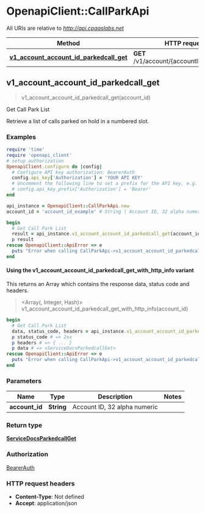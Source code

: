 # OpenapiClient::CallParkApi

All URIs are relative to *http://api.cpaaslabs.net*

| Method | HTTP request | Description |
| ------ | ------------ | ----------- |
| [**v1_account_account_id_parkedcall_get**](CallParkApi.md#v1_account_account_id_parkedcall_get) | **GET** /v1/account/{accountID}/parkedcall | Get Call Park List |


## v1_account_account_id_parkedcall_get

> <ServiceDocsParkedcallGet> v1_account_account_id_parkedcall_get(account_id)

Get Call Park List

Retrieve a list of calls parked on hold in a numbered slot.

### Examples

```ruby
require 'time'
require 'openapi_client'
# setup authorization
OpenapiClient.configure do |config|
  # Configure API key authorization: BearerAuth
  config.api_key['Authorization'] = 'YOUR API KEY'
  # Uncomment the following line to set a prefix for the API key, e.g. 'Bearer' (defaults to nil)
  # config.api_key_prefix['Authorization'] = 'Bearer'
end

api_instance = OpenapiClient::CallParkApi.new
account_id = 'account_id_example' # String | Account ID, 32 alpha numeric

begin
  # Get Call Park List
  result = api_instance.v1_account_account_id_parkedcall_get(account_id)
  p result
rescue OpenapiClient::ApiError => e
  puts "Error when calling CallParkApi->v1_account_account_id_parkedcall_get: #{e}"
end
```

#### Using the v1_account_account_id_parkedcall_get_with_http_info variant

This returns an Array which contains the response data, status code and headers.

> <Array(<ServiceDocsParkedcallGet>, Integer, Hash)> v1_account_account_id_parkedcall_get_with_http_info(account_id)

```ruby
begin
  # Get Call Park List
  data, status_code, headers = api_instance.v1_account_account_id_parkedcall_get_with_http_info(account_id)
  p status_code # => 2xx
  p headers # => { ... }
  p data # => <ServiceDocsParkedcallGet>
rescue OpenapiClient::ApiError => e
  puts "Error when calling CallParkApi->v1_account_account_id_parkedcall_get_with_http_info: #{e}"
end
```

### Parameters

| Name | Type | Description | Notes |
| ---- | ---- | ----------- | ----- |
| **account_id** | **String** | Account ID, 32 alpha numeric |  |

### Return type

[**ServiceDocsParkedcallGet**](ServiceDocsParkedcallGet.md)

### Authorization

[BearerAuth](../README.md#BearerAuth)

### HTTP request headers

- **Content-Type**: Not defined
- **Accept**: application/json

